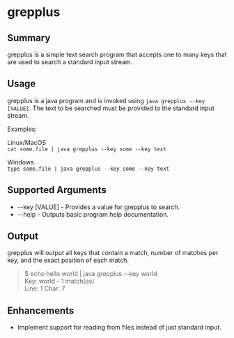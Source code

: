 # grepplus
## Summary
grepplus is a simple text search program that accepts one to many keys that are used to search a standard input stream.

## Usage
grepplus is a java program and is invoked using `java grepplus --key [VALUE]`. The text to be
searched must be provided to the standard input stream.

Examples:

Linux/MacOS  
`cat some.file | java grepplus --key some --key text`

Windows  
`type some.file | java grepplus --key some --key text`

## Supported Arguments
* --key [VALUE] - Provides a value for grepplus to search.
* --help - Outputs basic program help documentation.

## Output  
grepplus will output all keys that contain a match, number of matches per key, and the exact position of each match.  

>$ echo hello world | java grepplus --key world  
>Key: world - 1 match(es)  
>  Line: 1 Char: 7

## Enhancements
* Implement support for reading from files instead of just standard input.
